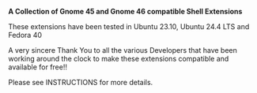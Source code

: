 

**A Collection of Gnome 45 and Gnome 46 compatible Shell Extensions**



These extensions have been tested in Ubuntu 23.10, Ubuntu 24.4 LTS and Fedora 40



A very sincere Thank You to all the various Developers that have been working around the clock to make these extensions compatible and available for free!!



Please see INSTRUCTIONS for more details.




